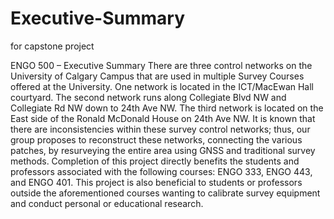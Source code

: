 # Executive-Summary
for capstone project

ENGO 500 – Executive Summary
There are three control networks on the University of Calgary Campus that are used in multiple Survey Courses offered at the University.  One network is located in the ICT/MacEwan Hall courtyard. The second network runs along Collegiate Blvd NW and Collegiate Rd NW down to 24th Ave NW. The third network is located on the East side of the Ronald McDonald House on 24th Ave NW. It is known that there are inconsistencies within these survey control networks; thus, our group proposes to reconstruct these networks, connecting the various patches, by resurveying the entire area using GNSS and traditional survey methods. Completion of this project directly benefits the students and professors associated with the following courses: ENGO 333, ENGO 443, and ENGO 401. This project is also beneficial to students or professors outside the aforementioned courses wanting to calibrate survey equipment and conduct personal or educational research.
